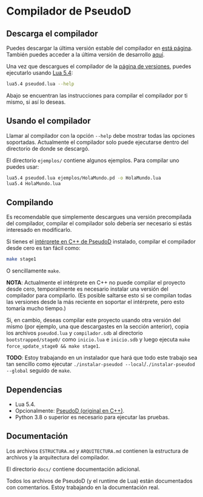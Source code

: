 # Compilador de PseudoD #

## Descarga el compilador ##

Puedes descargar la última versión estable del compilador en [está
página][pseudod-v3-releases]. También puedes acceder a la última versión de
desarrollo [aquí][pseudod-v3].

Una vez que descargues el compilador de la [página de
versiones][pseudod-v3-releases], puedes ejecutarlo usando [Lua 5.4][lua-54]:

```sh
lua5.4 pseudod.lua --help
```

Abajo se encuentran las instrucciones para compilar el compilador por ti mismo,
si así lo deseas.

## Usando el compilador ##

Llamar al compilador con la opción `--help` debe mostrar todas las opciones
soportadas. Actualmente el compilador solo puede ejecutarse dentro del
directorio de donde se descargó.

El directorio `ejemplos/` contiene algunos ejemplos. Para compilar uno puedes
usar:

```sh
lua5.4 pseudod.lua ejemplos/HolaMundo.pd -o HolaMundo.lua
lua5.4 HolaMundo.lua
```

## Compilando ##

Es recomendable que simplemente descargues una versión precompilada del
compilador, compilar el compilador solo debería ser necesario si estás
interesado en modificarlo.

Si tienes el [intérprete en C++ de PseudoD][pseudod-orig] instalado, compilar
el compilador desde cero es tan fácil como:

```sh
make stage1
```

O sencillamente `make`.

**NOTA**: Actualmente el intérprete en C++ no puede compilar el proyecto desde
cero, temporalmente es necesario instalar una versión del compilador para
compilarlo. (Es posible saltarse esto si se compilan todas las versiones desde
la más reciente en soportar el intérprete, pero esto tomaría mucho tiempo.)

Si, en cambio, deseas compilar este proyecto usando otra versión del mismo (por
ejemplo, una que descargastes en la sección anterior), copia los archivos
`pseudod.lua` y `compilador.sdb` al directorio `bootstrapped/stage0/` como
`inicio.lua` e `inicio.sdb` y luego ejecuta
`make force_update_stage0 && make stage1`.

**TODO**: Estoy trabajando en un instalador que hará que todo este trabajo sea
tan sencillo como ejecutar `./instalar-pseudod --local`/`./instalar-pseudod
--global` seguido de `make`.

## Dependencias ##

- Lua 5.4.
- Opcionalmente: [PseudoD (original en C++)][pseudod-orig].
- Python 3.8 o superior es necesario para ejecutar las pruebas.

## Documentación ##

Los archivos `ESTRUCTURA.md` y `ARQUITECTURA.md` contienen la estructura de
archivos y la arquitectura del compilador.

El directorio `docs/` contiene documentación adicional.

Todos los archivos de PseudoD (y el runtime de Lua) están documentados con
comentarios. Estoy trabajando en la documentación real.

[pseudod-orig]: https://github.com/alinarezrangel/PseudoD
[pseudod-v3-releases]: https://github.com/alinarezrangel/pseudod-v3/releases
[pseudod-v3]: https://github.com/alinarezrangel/pseudod-v3
[lua-54]: https://lua.org
